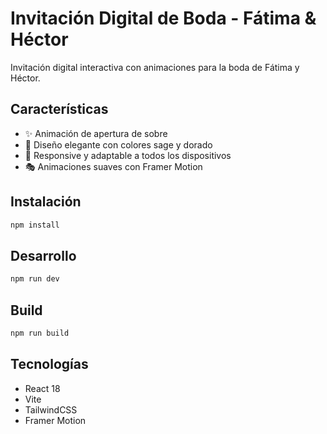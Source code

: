 # Invitación Digital de Boda - Fátima & Héctor

Invitación digital interactiva con animaciones para la boda de Fátima y Héctor.

## Características

- ✨ Animación de apertura de sobre
- 🎨 Diseño elegante con colores sage y dorado
- 📱 Responsive y adaptable a todos los dispositivos
- 🎭 Animaciones suaves con Framer Motion

## Instalación

```bash
npm install
```

## Desarrollo

```bash
npm run dev
```

## Build

```bash
npm run build
```

## Tecnologías

- React 18
- Vite
- TailwindCSS
- Framer Motion
